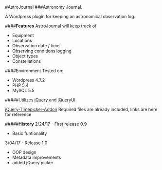 #AstroJournal
###Astronomy Journal.

A Wordpress plugin for keeping an astronomical observation log.

####**Features**
AstroJournal will keep track of 
- Equipment
- Locations
- Observation date / time
- Observing conditions logging
- Object types
- Constellations

####Environment
Tested on:
- Wordpress 4.7.2
- PHP 5.4
- MySQL 5.5

#####Utilizes
[jQuery](https://jquery.com) and [jQueryUI](https://jqueryui.com)

[jQuery-Timepicker-Addon](https://github.com/trentrichardson/jQuery-Timepicker-Addon)
Required files are already included, links are here for reference

#####**History**
2/24/17 - First release 0.9
- Basic funtionality

3/04/17 - Release 1.0
- OOP design
- Metadata improvements
- added jQuery picker